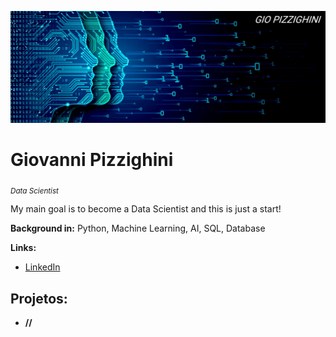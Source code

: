 <p align="center">
  <img src="https://github.com/giopizzighini/data_science_projects/blob/main/banner-data-science.jpg" alt="5" width="1000"/ >
</p>

# Giovanni Pizzighini
<sub>*Data Scientist*

My main goal is to become a Data Scientist and this is just a start!

**Background in:** Python, Machine Learning, AI, SQL, Database

**Links:**
* [LinkedIn](https://www.linkedin.com/in/giopizzighinianalyst)

## Projetos:

* **//**
